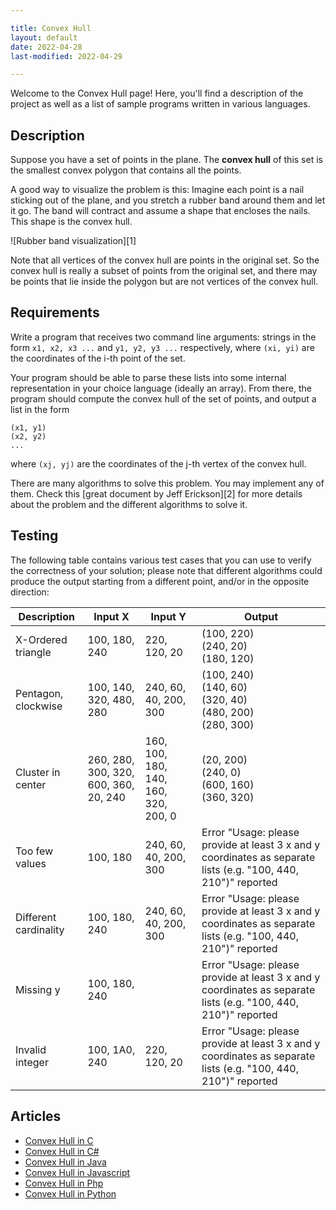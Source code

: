 ```yaml
---

title: Convex Hull
layout: default
date: 2022-04-28
last-modified: 2022-04-29

---
```


Welcome to the Convex Hull page! Here, you'll find a description of the project as well as a list of sample programs written in various languages.

## Description

Suppose you have a set of points in the plane. The **convex hull** of this set is the smallest
convex polygon that contains all the points.

A good way to visualize the problem is this: Imagine each point is a nail sticking out of the plane,
and you stretch a rubber band around them and let it go. The band will contract and assume a shape
that encloses the nails. This shape is the convex hull.

![Rubber band visualization][1]

Note that all vertices of the convex hull are points in the original set. So the convex hull is really
a subset of points from the original set, and there may be points that lie inside the polygon but are
not vertices of the convex hull.


## Requirements

Write a program that receives two command line arguments: strings in the form `x1, x2, x3 ...` and
`y1, y2, y3 ...` respectively, where `(xi, yi)` are the coordinates of the i-th point of the set.

Your program should be able to parse these lists into some internal representation in your choice
language (ideally an array). From there, the program should compute the convex hull of the set of points,
and output a list in the form

    (x1, y1)
    (x2, y2)
    ...

where `(xj, yj)` are the coordinates of the j-th vertex of the convex hull.

There are many algorithms to solve this problem. You may implement any of them.
Check this [great document by Jeff Erickson][2] for more details about the
problem and the different algorithms to solve it.


## Testing

The following table contains various test cases that you can use to
verify the correctness of your solution; please note that different algorithms
could produce the output starting from a different point, and/or in the opposite direction:

| Description           | Input X | Input Y | Output |
|-----------------------|---------|---------|--------|
| X-Ordered triangle    | 100, 180, 240                         | 220, 120, 20                         | (100, 220)<br>(240, 20)<br>(180, 120)                            |
| Pentagon, clockwise   | 100, 140, 320, 480, 280               | 240, 60, 40, 200, 300                | (100, 240)<br>(140, 60)<br>(320, 40)<br>(480, 200)<br>(280, 300) |
| Cluster in center     | 260, 280, 300, 320, 600, 360, 20, 240 | 160, 100, 180, 140, 160, 320, 200, 0 | (20, 200)<br>(240, 0)<br>(600, 160)<br>(360, 320)                |
| Too few values        | 100, 180                              | 240, 60, 40, 200, 300                | Error "Usage: please provide at least 3 x and y coordinates as separate lists (e.g. "100, 440, 210")" reported                          |
| Different cardinality | 100, 180, 240                         | 240, 60, 40, 200, 300                | Error "Usage: please provide at least 3 x and y coordinates as separate lists (e.g. "100, 440, 210")" reported                          |
| Missing y             | 100, 180, 240                         |                                      | Error "Usage: please provide at least 3 x and y coordinates as separate lists (e.g. "100, 440, 210")" reported                          |
| Invalid integer       | 100, 1A0, 240                         | 220, 120, 20                         | Error "Usage: please provide at least 3 x and y coordinates as separate lists (e.g. "100, 440, 210")" reported                          |



## Articles

- [Convex Hull in C](https://sampleprograms.io/projects/convex-hull/c)
- [Convex Hull in C#](https://sampleprograms.io/projects/convex-hull/c-sharp)
- [Convex Hull in Java](https://sampleprograms.io/projects/convex-hull/java)
- [Convex Hull in Javascript](https://sampleprograms.io/projects/convex-hull/javascript)
- [Convex Hull in Php](https://sampleprograms.io/projects/convex-hull/php)
- [Convex Hull in Python](https://sampleprograms.io/projects/convex-hull/python)